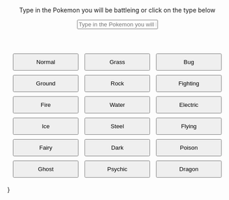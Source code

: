 <!DOCTYPE HTML>
<html>
<head>
<script src="https://cdnjs.cloudflare.com/ajax/libs/jquery/3.4.1/jquery.js" integrity="sha256-WpOohJOqMqqyKL9FccASB9O0KwACQJpFTUBLTYOVvVU=" crossorigin="anonymous"></script>
<title>Pokemon Battle System</title>
<style>
 button {width: 150px; padding: 10px; margin:5px;}
</style>
</head>

<body><center>
<p>Type in the Pokemon you will be battleing or click on the type below</p>
<div width="100%" style="max-width: 500px; display: inline-block;">
  <input type="text" class="pokeName" placeholder="Type in the Pokemon you will be battling here" value="">
  <br><br>
  <p class="use" style="display:none;"> You have selected a <span class="selectedType"> Normal </span> Tpye Pokemon. You should use a <span class="suggestedType"> Normal </span> Type against them, such as <span class="suggestedMon"> Normal </span></p>
  <br><br>
  <button id="normalType" value="Normal">Normal</button>
  <button id="grassType" value="Grass">Grass</button>
  <button id="bugType" value="Bug">Bug</button>
  <button id="groundType" value="Ground">Ground</button>
  <button id="rockType" value="Rock">Rock</button>
  <button id="fightingType" value="Fighting">Fighting</button>
  <button id="fireType" value="Fire">Fire</button>
  <button id="waterType" value="Water">Water</button>
  <button id="electricType" value="Electric">Electric</button>
  <button id="iceType" value="Ice">Ice</button>
  <button id="steelType" value="Steel">Steel</button>
  <button id="flyingType" value="Flying">Flying</button>
  <button id="fairyType" value="Fairy">Fairy</button>
  <button id="darkType" value="Dark">Dark</button>
  <button id="poisonType" value="Poison">Poison</button>
  <button id="ghostType" value="Ghost">Ghost</button>
  <button id="psychicType" value="Psychic">Psychic</button>
  <button id="dragonType" value="Dragon">Dragon</button>

</div></center>

  <script>
  var normalType = ["Snorlax", "Farfetchd", "Dodrio", "Wigglytuff", "Raticate", "Persian", "Lickitung", "Pidgey", "Eevee", "Chansey", "Kangaskhan", "Tauros", "Ditto", "Porygon", "Togepi", "Togetic", "Aipom", "Granbull", "Ursaring", "Porygon2", "Stantler", "Smeargle", "Miltank", "Blissey", "Zigzagoon", "Linoone", "Swellow", "Slakoth", "Vigoroth", "Slaking", "Whismur", "Loudred", "Exploud", "Skitty", "Delcatty", "Spinda", "Swablu", "Zangoose", "Castform", "Kecleon", "Starly", "Staravia", "Staraptor", "Bidoof", "Bibarel", "Ambipom", "Buneary", "Lopunny", "Glameow", "Purugly", "Happiny", "Chatot", "Munchlax", "Lickilicky", "Togekiss", "Porygon-Z", "Regigigas", "Arceus"];

  var fightingType = ["Machamp", "Breloom", "Hariyama", "Blaziken", "Heracross",  "Lucario", "Toxicroak", "Croagunk", "Poliwrath", "Primeape", "Makuhita", "Hitmonlee", "Hitmonchan", "Tyrogue", "Hitmontop", "Meditite", "Medicham", "Monferno", "Infernape", "Lopunny", "Riolu", "Gallade", "Pignite"];

  var flyingType = ["Moltres", "Rayquaza", "Zapdos", "Lugia", "Ho-Oh", "Articuno", "Dragonite", "Charizard", "Gyarados", "Salamence", "Togekiss", "Yanmega", "Pidgey", "Crobat", "Farfetchd", "Dodrio", "Golbat", "Aerodactyl", "Scyther", "Noctowl", "Togetic", "Jumpluff", "Yanma", "Murkrow", "Gligar", "Delibird", "Mantine", "Skarmory", "Beautifly", "Taillow", "Swellow", "Wingull", "Pelipper", "Masquerain", "Ninjask", "Swablu", "Altaria", "Tropius", "Starly", "Staravia", "Staraptor", "Mothim", "Combee", "Vespiquen", "Drifloon", "Drifblim", "Honchkrow", "Chatot", "Mantyke", "Gliscor", "Rotom", "Shaymin"];

  var groundType = ["Groudon", "Garchomp", "Rhyperior", "Mamoswine", "Flygon", "Torterra", "Golem", "Rhydon", "Steelix", "Nidoqueen", "Nidoking", "Sandslash", "Marowak", "Quagsire", "Gligar", "Swinub", "Donphan", "Marshtomp", "Swampert", "Nincada", "Numel", "Camerupt", "Trapinch", "Vibrava", "Barboach", "Whiscash", "Baltoy", "Claydol", "Wormadam", "Gastrodon", "Gible", "Gabite", "Hippopotas", "Hippowdon", "Gliscor"];

  var poisonType = ["Gengar", , "Toxicroak", "Vileplume", "Victreebel", "Venusaur", "Crobat", "Weezing", "Muk", "Golbat", "Nidoqueen", "Nidoking", "Tentacruel", "Arbok", "Bulbasaur", "Nidorino", "Roselia", "Gulpin", "Swalot", "Seviper", "Budew", "Roserade", "Stunky", "Skuntank", "Skorupi", "Drapion", "Croagunk"];

  var rockType = ["Rampardos", "Tyranitar", "Rhyperior", "Aerodactyl", "Omastar", "Golem", "Rhydon", "Aggron", "Regirock", "Aron", "Kabutops", "Corsola", "Lairon",  "Lunatone", "Solrock", "Lileep", "Cradily", "Anorith", "Armaldo", "Relicanth",  "Cranidos", "Shieldon", "Bastiodon", "Bonsly", "Probopass"];

  var bugType = ["Pinsir", "Scizor", "Yanmega", "Scyther", "Heracross", "Forretress", "Silcoon", "Beautifly", "Surskit", "Masquerain", "Nincada", "Ninjask", "Shedinja", "Volbeat", "Illumise", "Anorith", "Armaldo", "Kricketot", "Kricketune", "Burmy", "Wormadam", "Mothim", "Combee", "Vespiquen", "Skorupi"];

  var ghostType = ["Darkrai (with ghost moves)", "Giratina (Origin form)", "Chandelure", "Shadow Ball Mewtwo", "Gengar", "Marowak", "Misdreavus", "Shedinja", "Sableye", "Shuppet", "Banette", "Duskull", "Dusclops", "Drifloon", "Drifblim", "Mismagius", "Giratina", "Spiritomb", "Dusknoir", "Froslass", "Rotom", "Darkrai"];

  var steelType = ["Metagross", "Dialga", "Steelix", "Scizor", "Megneton", "Forretress", "Skarmory", "Mawile", "Aron", "Lairon", "Aggron", "Beldum", "Metang",  "Registeel", "Jirachi", "Empoleon", "Shieldon", "Bastiodon", "Wormadam", "Bronzor", "Bronzong", "Lucario", "Magnezone", "Probopass", "Heatran"];

  var fireType = ["Chandelure (with fire moves)", "Moltres", "Entei", "Blaziken (with fire moves)", "Charizard", "Heatran", "Flareon", "Magmortar", "Monferno", "Ninetales", "Arcanine", "Ho-Oh", "Rapidash",  "Blaziken", "Magmar", "Magcargo", "Houndoom", "Magby", "Numel", "Camerupt", "Chandelure", "Torkoal", "Castform", "Groudon", "Chimchar", "Infernape", "Rotom", "Victini", "Tepig", "Pignite"];

  var waterType = ["Kyogre", "Kingler", "Swampert", "Feraligatr", "Gyarados", "Sharpedo", "Vaporeon", "Lapras", "Omastar", "Kabutops", "Blastoise", "Golduck", "Poliwrath", "Tentacruel", "Dewgong", "Squirtle", "Cloyster",  "Seadra", "Seaking", "Chinchou", "Lanturn", "Marill", "Azumarill", "Politoed", "Wooper", "Quagsire", "Slowking", "Qwilfish", "Corsola", "Remoraid", "Octillery", "Mantine", "Kingdra", "Suicune", "Mudkip", "Marshtomp", "Lotad", "Lombre", "Ludicolo", "Wingull", "Pelipper", "Surskit", "Carvanha", "Wailmer", "Wailord", "Barboach", "Whiscash", "Corphish", "Crawdaunt", "Feebas", "Milotic", "Castform", "Spheal", "Sealeo", "Walrein", "Clamperl", "Huntail", "Gorebyss", "Relicanth", "Luvdisc", "Piplup", "Prinplup", "Empoleon", "Bibarel", "Buizel", "Floatzel", "Shellos", "Gastrodon", "Finneon", "Lumineon", "Mantyke", "Rotom", "Palkia", "Phione", "Manaphy"];

  var grassType = ["Sceptile", "Venusaur", "Torterra", "Leafeon", "Gogoat", "Oddish", "Gloom", "Bulbasaur", "Ivysaur", "Vileplume", "Paras", "Parasect", "Bellsprout", "Weepinbell", "Victreebel", "Exeggcute", "Exeggutor", "Exeggutor", "Tangela", "Chikorita", "Bayleef", "Meganium", "Bellossom", "Hoppip", "Skiploom", "Jumpluff", "Sunkern", "Sunflora", "Celebi", "Treecko", "Grovyle", "Lotad", "Lombre", "Ludicolo", "Seedot", "Nuzleaf", "Shiftry", "Shroomish", "Breloom", "Roselia", "Cacnea", "Cacturne", "Lileep", "Cradily", "Tropius", "Turtwig", "Grotle", "Budew", "Roserade", "Wormadam", "Cherubi", "Cherrim", "Carnivine", "Snover", "Abomasnow", "Tangrowth ", "Rotom", "Shaymin", "Shaymin", "Snivy", "Servine", "Serperior", "Pansage", "Simisage", "Sewaddle", "Swadloon", "Leavanny", "Cottonee", "Whimsicott", "Petilil", "Lilligant", "Maractus", "Deerling", "Sawsbuck", "Foongus", "Amoonguss", "Ferroseed", "Ferrothorn", "Virizion", "Chespin", "Quilladin", "Chesnaught", "Skiddo", "Phantump", "Trevenant", "Pumpkaboo", "Pumpkaboo", "Pumpkaboo", "Pumpkaboo", "Gourgeist", "Gourgeist", "Gourgeist", "Gourgeist", "Rowlet", "Dartrix", "Decidueye", "Fomantis", "Lurantis", "Morelull", "Shiinotic", "Bounsweet", "Steenee", "Tsareena", "Dhelmise", "Tapu Bulu", "Kartana"];

  var electricType = ["Raikou", "Electrode", "Manectric", "Zapdos", "Luxray", "Magneton", "Raichu", "Electabuzz", "Jolteon", "Pikachu", "Magnemite", "Elekid", "Electrike", "Plusle", "Minun", "Shinx", "Luxio", "Pachirisu", "Magnezone", "Electivire", "Rotom"];

  var psychicType = ["Mewtwo", "Latios", "Metagross (with psychic moves)", "Espeon", "Exeggutor", "Latias", "Lugia", "Alakazam", "Slowbro", "Jynx", "Mr-mime", "Hypno", "Unown", "Celebi", "Ralts", "Kirlia", "Gardevoir", "Meditite", "Medicham", "Metagross", "Spoink", "Grumpig", "Lunatone", "Solrock", "Baltoy", "Claydol", "Chimecho", "Wynaut", "Beldum", "Metang", "Jirachi", "Deoxys", "Chingling", "Bronzor", "Bronzong", "Mime Jr.", "Gallade", "Uxie", "Mesprit", "Azelf", "Cresselia", "Victini"];

  var iceType = ["Mamoswine", "Mewtwo (with ice moves)", "Glaceon", "Weavile", "Jynx", "Lapras", "Articuno", "Regice", "Cloyster", "Dewgong", "Sneasel", "Piloswine", "Delibird", "Smoochum", "Castform", "Snorunt", "Glalie", "Spheal", "Sealeo", "Walrein", "Snover", "Abomasnow", "Froslass", "Rotom"];

  var dragonType = ["Rayquaza", "Dialga", "Palkia", "Salamence", "Garchomp", "Dragonite", "Latias", "Latios", "Giratina", "Dratini", "Dragonair", "Kingdra", "Sceptile", "Vibrava", "Flygon", "Altaria", "Bagon", "Shelgon", "Gible", "Gabite"];

  var darkType = ["Darkrai", "Weavile", "Tyranitar", "Absol", "Houndoom", "Muk", "Gyarados", "Umbreon", "Mightyena", "Sneasel", "Rattata", "Raticate", "Meowth", "Persian", "Grimer", "Murkrow", "Houndour", "Poochyena", "Nuzleaf", "Shiftry", "Sableye", "Carvanha", "Sharpedo", "Sharpedo", "Cacturne", "Crawdaunt", "Honchkrow", "Stunky", "Skuntank", "Spiritomb", "Drapion", "Purrloin", "Liepard", "Sandile", "Krokorok", "Krookodile", "Scraggy", "Pawniard", "Bisharp", "Vullaby", "Mandibuzz", "Deino", "Zweilous", "Hydreigon", "Pangoro", "Inkay", "Malamar", "Yveltal", "Hoopa", "Incineroar", "Guzzlord"];

  var fairyType= ["Togekiss", "Gardevoir", "Granbull", "Latias", "Wigglytuff", "Mew", "Clefable", "Mr-mime", "Jigglypuff", "Clefairy", "Snubbull", "Ralts", "Kirlia", "Azurill", "Mawile", "Altaria", "Mime Jr."];

  var pokeName = $(".pokeName").val();

  function pokeChecker() {
    console.log(pokeName);
    if (normalType.indexOf($(".pokeName").val())>=0 || this.value == "Normal"){
      $(".use").css("display", "block");
      $(".selectedType").text("Normal");
      $(".suggestedType").text("Fighting");
      $(".suggestedMon").text(fightingType.slice(0,6).join(" or ") + ".");
    }
    if (fightingType.indexOf($(".pokeName").val())>=0 || this.value == "Fighting") {
      $(".use").css("display", "block");
      $(".selectedType").text("Fighting");
      $(".suggestedType").text("Psychic");
      $(".suggestedMon").text(psychicType.slice(0,6).join(" or ") + ".");
        /* or flying or fairy*/
    }
    if (flyingType.indexOf($(".pokeName").val())>=0 || this.value == "Flying") {
      $(".use").css("display", "block");
      $(".selectedType").text("Flying");
      $(".suggestedType").text("Electric");
      $(".suggestedMon").text(electricType.slice(0,6).join(" or ") + ".");
      /* or ice or rock*/
    }
    if (poisonType.indexOf($(".pokeName").val())>=0 || this.value == "Poison") {
      $(".use").css("display", "block");
      $(".selectedType").text("Poison");
      $(".suggestedType").text("Ground");
      $(".suggestedMon").text(groundType.slice(0,6).join(" or ") + ".");
      /* or psychic*/
    }
    if (groundType.indexOf($(".pokeName").val())>=0 || this.value == "Ground") {
      $(".use").css("display", "block");
      $(".selectedType").text("Ground");
      $(".suggestedType").text("Water");
      $(".suggestedMon").text(waterType.slice(0,6).join(" or ") + ".");
      /* or grass or ice*/
    }
    if (rockType.indexOf($(".pokeName").val())>=0 || this.value == "Rock") {
      $(".use").css("display", "block");
      $(".selectedType").text("Rock");
      $(".suggestedType").text("Fighting");
      $(".suggestedMon").text(fightingType.slice(0,6).join(" or ") + ".");
      /* or steel or water or grass or ground*/
    }
    if (bugType.indexOf($(".pokeName").val())>=0 || this.value == "Bug") {
      $(".use").css("display", "block");
      $(".selectedType").text("Bug");
      $(".suggestedType").text("Flying");
      $(".suggestedMon").text(flyingType.slice(0,6).join(" or ") + ".");
      /* or rock or fire*/
    }
    if (ghostType.indexOf($(".pokeName").val())>=0 || this.value == "Ghost") {
      $(".use").css("display", "block");
      $(".selectedType").text("Ghost");
      $(".suggestedType").text("Dark");
      $(".suggestedMon").text(darkType.slice(0,6).join(" or ") + ".");
      /* or rock or flying*/
    }
    if (steelType.indexOf($(".pokeName").val())>=0 || this.value == "Steel") {
      $(".use").css("display", "block");
      $(".selectedType").text("Steel");
      $(".suggestedType").text("Flying");
      $(".suggestedMon").text(flyingType.slice(0,6).join(" or ") + ".");
      /* or fighting or ground or fire*/
    }
    if (fireType.indexOf($(".pokeName").val())>=0 || this.value == "Fire") {
      $(".use").css("display", "block");
      $(".selectedType").text("Fire");
      $(".suggestedType").text("Ground");
      $(".suggestedMon").text(groundType.slice(0,6).join(" or ") + ".");
      // or rock or water
    }
    if (waterType.indexOf($(".pokeName").val())>=0 || this.value == "Water") {
      $(".use").css("display", "block");
      $(".selectedType").text("Water");
      $(".suggestedType").text("Electric");
      $(".suggestedMon").text(electricType.slice(0,6).join(" or ") + ".");
      //or grass
    }
    if (grassType.indexOf($(".pokeName").val())>=0 || this.value == "Grass") {
      $(".use").css("display", "block");
      $(".selectedType").text("Grass");
      $(".suggestedType").text("Flying");
      $(".suggestedMon").text(flyingType.slice(0,6).join(" or ") + ".");
      //or fire or flying or poison or ice
    }
    if (electricType.indexOf($(".pokeName").val())>=0 || this.value == "Electric") {
      $(".use").css("display", "block");
      $(".selectedType").text("Electric");
      $(".suggestedType").text("Ground");
      $(".suggestedMon").text(groundType.slice(0,6).join(" or ") + ".");
    }
    if (psychicType.indexOf($(".pokeName").val())>=0 || this.value == "Psychic") {
      $(".use").css("display", "block");
      $(".selectedType").text("Psychic");
      $(".suggestedType").text("Ground");
      $(".suggestedMon").text(groundType.slice(0,6).join(" or ") + ".");
      // or bug or dark
    }
    if (iceType.indexOf($(".pokeName").val())>=0 || this.value == "Ice") {
      $(".use").css("display", "block");
      $(".selectedType").text("Ice");
      $(".suggestedType").text("Fire");
      $(".suggestedMon").text(fireType.slice(0,6).join(" or ") + ".");
      // or fighting or steel or rock
    }
    if (dragonType.indexOf($(".pokeName").val())>=0 || this.value == "Dragon") {
      $(".use").css("display", "block");
      $(".selectedType").text("Dragon");
      $(".suggestedType").text("Fairy");
      $(".suggestedMon").text(fairyType.slice(0,6).join(" or ") + ".");
      // or ice dragon
    }
    if (darkType.indexOf($(".pokeName").val())>=0 || this.value == "Dark") {
      $(".use").css("display", "block");
      $(".selectedType").text("Dark");
      $(".suggestedType").text("Fairy");
      $(".suggestedMon").text(fairyType.slice(0,6).join(" or ") + ".");
      // or fighting or bug
    }
    if (fairyType.indexOf($(".pokeName").val())>=0 || this.value == "Fairy") {
      $(".use").css("display", "block");
      $(".selectedType").text("Fairy");
      $(".suggestedType").text("Poison");
      $(".suggestedMon").text(poisonType.slice(0,6).join(" or ") + ".");
      // or steel
    }

  }

  $(".pokeName").on("change paste keyup", pokeChecker);
  $("button").on("click", pokeChecker);


  </script>
   }
</body>
</html>
